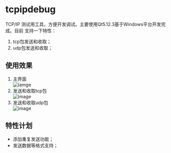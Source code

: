 # tcpipdebug

TCP/IP 测试用工具，方便开发调试。主要使用Qt5.12.3基于Windows平台开发完成。目前
支持一下特性：

1. tcp包发送和收取；
2. udp包发送和收取；

## 使用效果

1. 主界面  
  ![iamge]()
2. 发送和收取tcp包  
  ![image]()
3. 发送和收取udp包  
  ![image]()

## 特性计划

- 添加重复发送功能；
- 发送数据等格式支持；